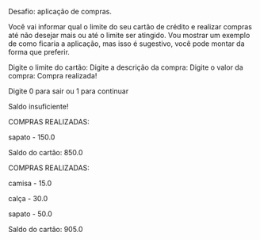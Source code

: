 Desafio: aplicação de compras.

Você vai informar qual o limite do seu cartão de crédito e realizar compras até não desejar mais ou até o limite ser atingido. Vou mostrar um exemplo de como ficaria a aplicação, mas isso é sugestivo, você pode montar da forma que preferir.


<imprime>
Digite o limite do cartão: <ler limite>
<imprime>
Digite a descrição da compra: <ler descricao>
<imprime>
Digite o valor da compra: <ler valor>

<imprime>
Compra realizada!

Digite 0 para sair ou 1 para continuar
<ler instrucao>

<continuar>
<ler descricao e valor>

<imprime>
Saldo insuficiente!

COMPRAS REALIZADAS:

sapato - 150.0

Saldo do cartão: 850.0

<sair>
COMPRAS REALIZADAS:

camisa - 15.0

calça - 30.0

sapato - 50.0

Saldo do cartão: 905.0